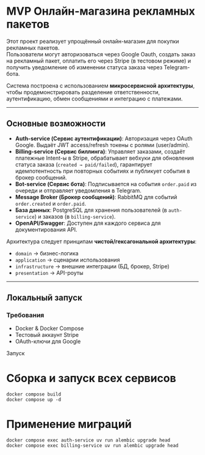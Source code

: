 # MVP Онлайн-магазина рекламных пакетов

Этот проект реализует упрощённый онлайн-магазин для покупки рекламных пакетов.  
Пользователи могут авторизоваться через Google Oauth, создать заказ на рекламный пакет, оплатить его через Stripe (в тестовом режиме) и получить уведомление об изменении статуса заказа через Telegram-бота.  

Система построена с использованием **микросервисной архитектуры**, чтобы продемонстрировать разделение ответственности, аутентификацию, обмен сообщениями и интеграцию с платежами.

---

## Основные возможности

- **Auth-service (Сервис аутентификации)**: Авторизация через OAuth Google. Выдаёт JWT access/refresh токены с ролями (user/admin).
- **Billing-service (Сервис биллинга)**: Управляет заказами, создаёт платежные Intent-ы в Stripe, обрабатывает вебхуки для обновления статуса заказа (`created → paid/failed`), гарантирует идемпотентность при повторных событиях и публикует события в брокер сообщений.
- **Bot-service (Сервис бота)**: Подписывается на события `order.paid` из очереди и отправляет уведомления в Telegram.
- **Message Broker (Брокер сообщений)**: RabbitMQ для событий `order.created` и `order.paid`.
- **База данных**: PostgreSQL для хранения пользователей (в `auth-service`) и заказов (в `billing-service`).
- **OpenAPI/Swagger**: Доступен для каждого сервиса для документирования API.

Архитектура следует принципам **чистой/гексагональной архитектуры**:
- `domain` → бизнес-логика  
- `application` → сценарии использования  
- `infrastructure` → внешние интеграции (БД, брокер, Stripe)  
- `presentation` → API-роуты  

---

## Локальный запуск

### Требования
- Docker & Docker Compose
- Тестовый аккаунт Stripe
- OAuth-ключи для Google

Запуск
# Сборка и запуск всех сервисов
```console
docker compose build
docker compose up -d
```

# Применение миграций
```console
docker compose exec auth-service uv run alembic upgrade head
docker compose exec billing-service uv run alembic upgrade head
```
